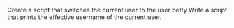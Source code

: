 Create a script that switches the current user to the user betty
Write a script that prints the effective username of the current user.

